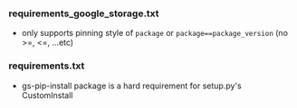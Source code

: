### requirements_google_storage.txt

- only supports pinning style of `package` or `package==package_version` (no >=, <=, ...etc)

### requirements.txt

- gs-pip-install package is a hard requirement for setup.py's CustomInstall
